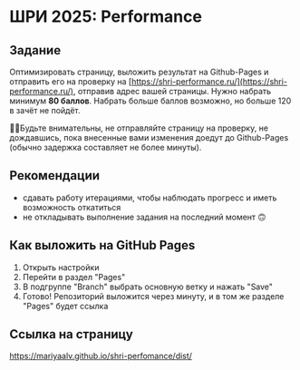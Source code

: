 # ШРИ 2025: Performance

## Задание
Оптимизировать страницу, выложить результат на Github-Pages и отправить его на проверку на [https://shri-performance.ru/](https://shri-performance.ru/), отправив адрес вашей страницы. Нужно набрать минимум **80 баллов**. Набрать больше баллов возможно, но больше 120 в зачёт не пойдёт.

☝🏻Будьте внимательны, не отправляйте страницу на проверку, не дождавшись, пока внесенные вами изменения доедут до Github-Pages (обычно задержка составляет не более минуты).

## Рекомендации

* сдавать работу итерациями, чтобы наблюдать прогресс и иметь возможность откатиться
* не откладывать выполнение задания на последний момент 🙃

## Как выложить на GitHub Pages

1) Открыть настройки
2) Перейти в раздел "Pages"
3) В подгруппе "Branch" выбрать основную ветку и нажать "Save"
4) Готово! Репозиторий выложится через минуту, и в том же разделе "Pages" будет ссылка

## Ссылка на страницу
https://mariyaalv.github.io/shri-perfomance/dist/
